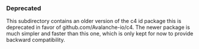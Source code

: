 ### Deprecated

This subdirectory contains an older version of the c4 id package this is
deprecated in favor of github.com/Avalanche-io/c4. The newer package is
much simpler and faster than this one, which is only kept for now to provide
backward compatibility.
